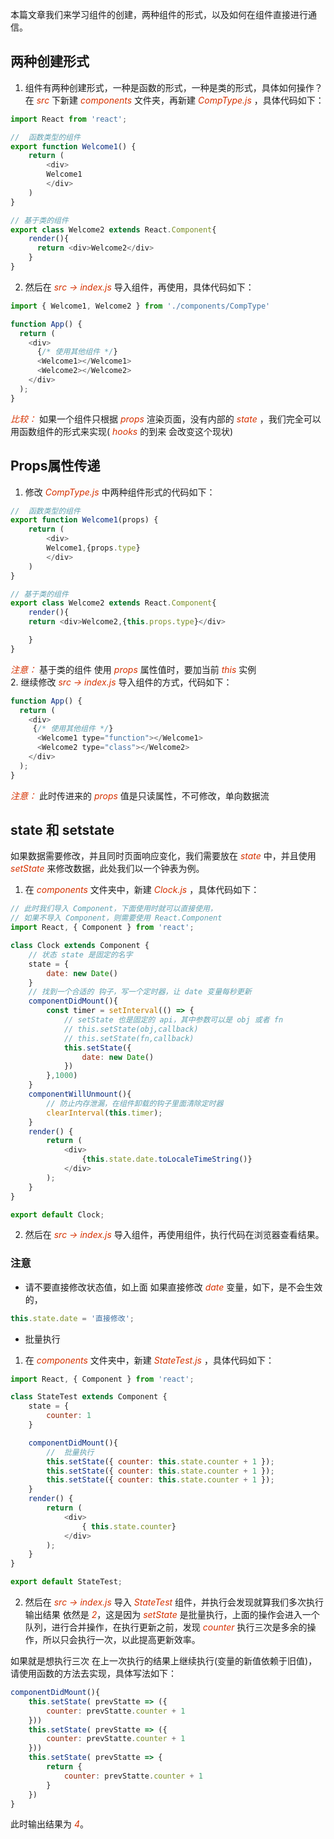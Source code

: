 本篇文章我们来学习组件的创建，两种组件的形式，以及如何在组件直接进行通信。
## 两种创建形式
1. 组件有两种创建形式，一种是函数的形式，一种是类的形式，具体如何操作？   
在 *<font color="#d63200">src</font>* 下新建 *<font color="#d63200">components</font>* 文件夹，再新建 *<font color="#d63200">CompType.js</font>* ，具体代码如下：
```js
import React from 'react';

//  函数类型的组件
export function Welcome1() {
    return (
        <div>
        Welcome1
        </div>
    )
}

// 基于类的组件
export class Welcome2 extends React.Component{
    render(){
      return <div>Welcome2</div>
    }
}
```
2. 然后在 *<font color="#d63200">src -> index.js</font>* 导入组件，再使用，具体代码如下：
```js
import { Welcome1, Welcome2 } from './components/CompType'

function App() {
  return (
    <div>
      {/* 使用其他组件 */}
      <Welcome1></Welcome1>
      <Welcome2></Welcome2> 
    </div>
  );
}
```
*<font color="#d63200">比较： </font>* 如果一个组件只根据 *<font color="#d63200">props</font>* 渲染页面，没有内部的 *<font color="#d63200">state</font>* ，我们完全可以用函数组件的形式来实现( *<font color="#d63200">hooks</font>* 的到来 会改变这个现状)
## Props属性传递
1. 修改 *<font color="#d63200">CompType.js</font>* 中两种组件形式的代码如下：
```js
//  函数类型的组件
export function Welcome1(props) {
    return (
        <div>
        Welcome1,{props.type}
        </div>
    )
}

// 基于类的组件
export class Welcome2 extends React.Component{
    render(){
    return <div>Welcome2,{this.props.type}</div>

    }
}
```
*<font color="#d63200">注意：</font>* 基于类的组件 使用 *<font color="#d63200">props</font>* 属性值时，要加当前 *<font color="#d63200">this</font>* 实例      
2. 继续修改 *<font color="#d63200">src -> index.js</font>* 导入组件的方式，代码如下：
```js
function App() {
  return (
    <div>
     {/* 使用其他组件 */}
      <Welcome1 type="function"></Welcome1>
      <Welcome2 type="class"></Welcome2>
    </div>
  );
}
```
*<font color="#d63200">注意：</font>* 此时传进来的 *<font color="#d63200">props</font>* 值是只读属性，不可修改，单向数据流
## state 和 setstate
如果数据需要修改，并且同时页面响应变化，我们需要放在 *<font color="#d63200">state</font>*  中，并且使用 *<font color="#d63200">setState</font>* 来修改数据，此处我们以一个钟表为例。        
1. 在 *<font color="#d63200">components</font>* 文件夹中，新建 *<font color="#d63200">Clock.js</font>* ，具体代码如下：  
```js
// 此时我们导入 Component，下面使用时就可以直接使用，
// 如果不导入 Component，则需要使用 React.Component
import React, { Component } from 'react';

class Clock extends Component {
    // 状态 state 是固定的名字
    state = {
        date: new Date()
    }
    // 找到一个合适的 钩子，写一个定时器，让 date 变量每秒更新
    componentDidMount(){
        const timer = setInterval(() => {
            // setState 也是固定的 api，其中参数可以是 obj 或者 fn
            // this.setState(obj,callback)
            // this.setState(fn,callback)
            this.setState({
                date: new Date()
            })
        },1000)
    }
    componentWillUnmount(){
        // 防止内存泄漏，在组件卸载的钩子里面清除定时器
        clearInterval(this.timer);
    }
    render() {
        return (
            <div>
                {this.state.date.toLocaleTimeString()}
            </div>
        );
    }
}

export default Clock;
```
2. 然后在 *<font color="#d63200">src -> index.js</font>* 导入组件，再使用组件，执行代码在浏览器查看结果。

### 注意   

+ 请不要直接修改状态值，如上面 如果直接修改 *<font color="#d63200">date</font>* 变量，如下，是不会生效的，
```js 
this.state.date = '直接修改';
```
+ 批量执行 
1. 在 *<font color="#d63200">components</font>* 文件夹中，新建 *<font color="#d63200">StateTest.js</font>* ，具体代码如下：
```js 
import React, { Component } from 'react';

class StateTest extends Component {
    state = {
        counter: 1
    }

    componentDidMount(){
        //  批量执行
        this.setState({ counter: this.state.counter + 1 });
        this.setState({ counter: this.state.counter + 1 });
        this.setState({ counter: this.state.counter + 1 });      
    }
    render() {
        return (
            <div>
                { this.state.counter}
            </div>
        );
    }
}

export default StateTest;
```
2. 然后在 *<font color="#d63200">src -> index.js</font>* 导入 *<font color="#d63200">StateTest</font>* 组件，并执行会发现就算我们多次执行 输出结果 依然是 *<font color="#d63200">2</font>*，这是因为 *<font color="#d63200">setState</font>* 是批量执行，上面的操作会进入一个队列，进行合并操作，在执行更新之前，发现 *<font color="#d63200">counter</font>* 执行三次是多余的操作，所以只会执行一次，以此提高更新效率。  

如果就是想执行三次 在上一次执行的结果上继续执行(变量的新值依赖于旧值)，请使用函数的方法去实现，具体写法如下：   
```js
componentDidMount(){
    this.setState( prevStatte => ({
        counter: prevStatte.counter + 1
    }))
    this.setState( prevStatte => ({
        counter: prevStatte.counter + 1
    }))
    this.setState( prevStatte => {
        return {
            counter: prevStatte.counter + 1
        }
    })
}
```
此时输出结果为 *<font color="#d63200">4</font>*。




